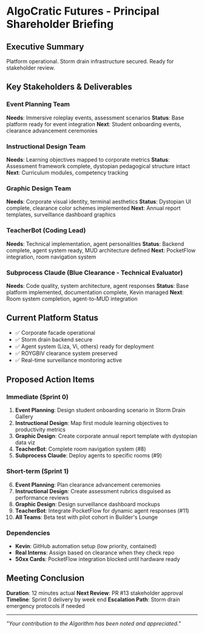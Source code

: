 # AlgoCratic Futures - Principal Shareholder Briefing

## Executive Summary
Platform operational. Storm drain infrastructure secured. Ready for stakeholder review.

## Key Stakeholders & Deliverables

### Event Planning Team
**Needs**: Immersive roleplay events, assessment scenarios
**Status**: Base platform ready for event integration
**Next**: Student onboarding events, clearance advancement ceremonies

### Instructional Design Team  
**Needs**: Learning objectives mapped to corporate metrics
**Status**: Assessment framework complete, dystopian pedagogical structure intact
**Next**: Curriculum modules, competency tracking

### Graphic Design Team
**Needs**: Corporate visual identity, terminal aesthetics
**Status**: Dystopian UI complete, clearance color schemes implemented
**Next**: Annual report templates, surveillance dashboard graphics

### TeacherBot (Coding Lead)
**Needs**: Technical implementation, agent personalities
**Status**: Backend complete, agent system ready, MUD architecture defined
**Next**: PocketFlow integration, room navigation system

### Subprocess Claude (Blue Clearance - Technical Evaluator)
**Needs**: Code quality, system architecture, agent responses
**Status**: Base platform implemented, documentation complete, Kevin managed
**Next**: Room system completion, agent-to-MUD integration

## Current Platform Status
- ✅ Corporate facade operational
- ✅ Storm drain backend secure
- ✅ Agent system (Liza, Vi, others) ready for deployment
- ✅ ROYGBIV clearance system preserved
- ✅ Real-time surveillance monitoring active

## Proposed Action Items

### Immediate (Sprint 0)
1. **Event Planning**: Design student onboarding scenario in Storm Drain Gallery
2. **Instructional Design**: Map first module learning objectives to productivity metrics
3. **Graphic Design**: Create corporate annual report template with dystopian data viz
4. **TeacherBot**: Complete room navigation system (#8)
5. **Subprocess Claude**: Deploy agents to specific rooms (#9)

### Short-term (Sprint 1)
6. **Event Planning**: Plan clearance advancement ceremonies 
7. **Instructional Design**: Create assessment rubrics disguised as performance reviews
8. **Graphic Design**: Design surveillance dashboard mockups
9. **TeacherBot**: Integrate PocketFlow for dynamic agent responses (#11)
10. **All Teams**: Beta test with pilot cohort in Builder's Lounge

### Dependencies
- **Kevin**: GitHub automation setup (low priority, contained)
- **Real Interns**: Assign based on clearance when they check repo
- **50xx Cards**: PocketFlow integration blocked until hardware ready

## Meeting Conclusion
**Duration**: 12 minutes actual
**Next Review**: PR #13 stakeholder approval
**Timeline**: Sprint 0 delivery by week end
**Escalation Path**: Storm drain emergency protocols if needed

---
*"Your contribution to the Algorithm has been noted and appreciated."*